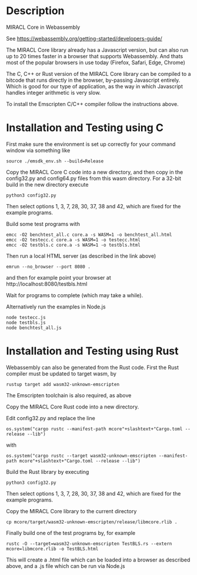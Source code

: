 
# Description

MIRACL Core in Webassembly 

See https://webassembly.org/getting-started/developers-guide/


The MIRACL Core library already has a Javascript version, but can also run 
up to 20 times faster in a browser that supports Webassembly. And thats
most of the popular browsers in use today (Firefox, Safari, Edge, Chrome)

The C, C++ or Rust version of the MIRACL Core library can be compiled to 
a bitcode that runs directly in the browser, by-passing Javascript 
entirely. Which is good for our type of application, as the way
in which Javascript handles integer arithmetic is very slow.

To install the Emscripten C/C++ compiler follow the instructions
above. 


# Installation and Testing using C

First make sure the environment is set up correctly for your command window 
via something like

    source ./emsdk_env.sh --build=Release

Copy the MIRACL Core C code into a new directory, and then copy in the 
config32.py and config64.py files from this wasm directory. For a 32-bit 
build in the new directory execute

    python3 config32.py

Then select options 1, 3, 7, 28, 30, 37, 38 and 42, which are fixed for 
the example programs.

Build some test programs with

    emcc -O2 benchtest_all.c core.a -s WASM=1 -o benchtest_all.html
    emcc -O2 testecc.c core.a -s WASM=1 -o testecc.html
    emcc -O2 testbls.c core.a -s WASM=1 -o testbls.html

Then run a local HTML server (as described in the link above) 

    emrun --no_browser --port 8080 .

and then for example point your browser at http://localhost:8080/testbls.html 

Wait for programs to complete (which may take a while).

Alternatively run the examples in Node.js

    node testecc.js
    node testbls.js
    node benchtest_all.js

# Installation and Testing using Rust

Webassembly can also be generated from the Rust code. First the Rust compiler 
must be updated to target wasm, by

    rustup target add wasm32-unknown-emscripten

The Emscripten toolchain is also required, as above

Copy the MIRACL Core Rust code into a new directory. 

Edit config32.py and replace the line

    os.system("cargo rustc --manifest-path mcore"+slashtext+"Cargo.toml --release --lib")

with 

    os.system("cargo rustc --target wasm32-unknown-emscripten --manifest-path mcore"+slashtext+"Cargo.toml --release --lib")

Build the Rust library by executing

    python3 config32.py

Then select options 1, 3, 7, 28, 30, 37, 38 and 42, which are fixed for 
the example programs.

Copy the MIRACL Core library to the current directory

    cp mcore/target/wasm32-unknown-emscripten/release/libmcore.rlib .

Finally build one of the test programs by, for example

    rustc -O --target=wasm32-unknown-emscripten TestBLS.rs --extern mcore=libmcore.rlib -o TestBLS.html

This will create a .html file which can be loaded into a browser as described above, and a .js file which can be run via Node.js



